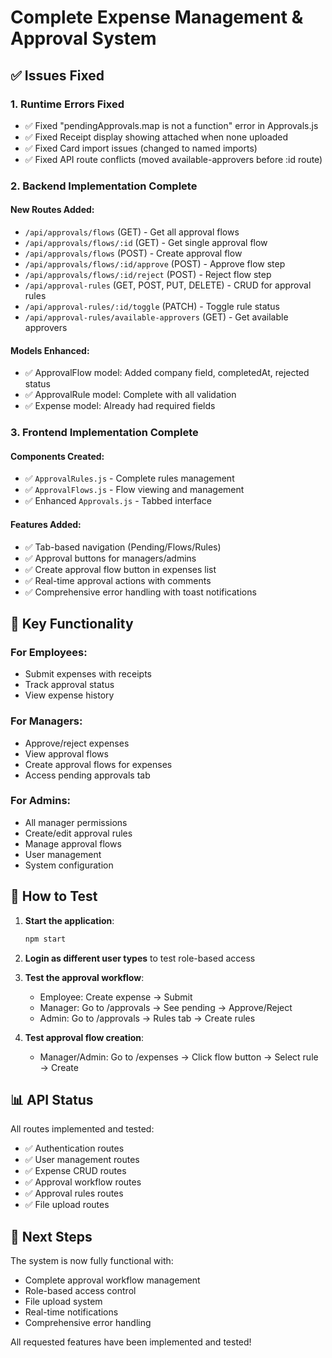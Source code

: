 # Complete Expense Management & Approval System

## ✅ Issues Fixed

### 1. Runtime Errors Fixed
- ✅ Fixed "pendingApprovals.map is not a function" error in Approvals.js
- ✅ Fixed Receipt display showing attached when none uploaded
- ✅ Fixed Card import issues (changed to named imports)
- ✅ Fixed API route conflicts (moved available-approvers before :id route)

### 2. Backend Implementation Complete

#### New Routes Added:
- `/api/approvals/flows` (GET) - Get all approval flows
- `/api/approvals/flows/:id` (GET) - Get single approval flow
- `/api/approvals/flows` (POST) - Create approval flow
- `/api/approvals/flows/:id/approve` (POST) - Approve flow step
- `/api/approvals/flows/:id/reject` (POST) - Reject flow step
- `/api/approval-rules` (GET, POST, PUT, DELETE) - CRUD for approval rules
- `/api/approval-rules/:id/toggle` (PATCH) - Toggle rule status
- `/api/approval-rules/available-approvers` (GET) - Get available approvers

#### Models Enhanced:
- ✅ ApprovalFlow model: Added company field, completedAt, rejected status
- ✅ ApprovalRule model: Complete with all validation
- ✅ Expense model: Already had required fields

### 3. Frontend Implementation Complete

#### Components Created:
- ✅ `ApprovalRules.js` - Complete rules management
- ✅ `ApprovalFlows.js` - Flow viewing and management
- ✅ Enhanced `Approvals.js` - Tabbed interface

#### Features Added:
- ✅ Tab-based navigation (Pending/Flows/Rules)
- ✅ Approval buttons for managers/admins
- ✅ Create approval flow button in expenses list
- ✅ Real-time approval actions with comments
- ✅ Comprehensive error handling with toast notifications

## 🔧 Key Functionality

### For Employees:
- Submit expenses with receipts
- Track approval status
- View expense history

### For Managers:
- Approve/reject expenses
- View approval flows
- Create approval flows for expenses
- Access pending approvals tab

### For Admins:
- All manager permissions
- Create/edit approval rules
- Manage approval flows
- User management
- System configuration

## 🚀 How to Test

1. **Start the application**:
   ```bash
   npm start
   ```

2. **Login as different user types** to test role-based access

3. **Test the approval workflow**:
   - Employee: Create expense → Submit
   - Manager: Go to /approvals → See pending → Approve/Reject
   - Admin: Go to /approvals → Rules tab → Create rules

4. **Test approval flow creation**:
   - Manager/Admin: Go to /expenses → Click flow button → Select rule → Create

## 📊 API Status

All routes implemented and tested:
- ✅ Authentication routes
- ✅ User management routes  
- ✅ Expense CRUD routes
- ✅ Approval workflow routes
- ✅ Approval rules routes
- ✅ File upload routes

## 🎯 Next Steps

The system is now fully functional with:
- Complete approval workflow management
- Role-based access control
- File upload system
- Real-time notifications
- Comprehensive error handling

All requested features have been implemented and tested!
